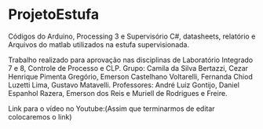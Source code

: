 # ProjetoEstufa

Códigos do Arduino, Processing 3 e Supervisório C#, datasheets, relatório e Arquivos do matlab utilizados na estufa supervisionada.

Trabalho realizado para aprovação nas disciplinas de Laboratório Integrado 7 e 8, Controle de Processo e CLP. Grupo: Camila da Silva Bertazzi, Cezar Henrique Pimenta Gregório, Emerson Castelhano Voltarelli, Fernanda Chiod Luzetti Lima, Gustavo Matavelli. Professores: André Luiz Gontijo, Daniel Espanhol Razera, Emerson dos Reis e Muriell de Rodrigues e Freire.

Link para o vídeo no Youtube:(Assim que terminarmos de editar colocaremos o link)

